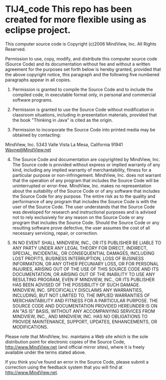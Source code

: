# TIJ4_code This repo has been created for more flexible using as eclipse project.


This computer source code is Copyright (c)2006 MindView, Inc. All Rights Reserved.


Permission to use, copy, modify, and distribute this
computer source code (Source Code) and its documentation
without fee and without a written agreement for the
purposes set forth below is hereby granted, provided that
the above copyright notice, this paragraph and the
following five numbered paragraphs appear in all copies.

1. Permission is granted to compile the Source Code and to
include the compiled code, in executable format only, in
personal and commercial software programs.

2. Permission is granted to use the Source Code without
modification in classroom situations, including in
presentation materials, provided that the book "Thinking in
Java" is cited as the origin.

3. Permission to incorporate the Source Code into printed
media may be obtained by contacting:

MindView, Inc. 5343 Valle Vista La Mesa, California 91941
Wayne@MindView.net

4. The Source Code and documentation are copyrighted by
MindView, Inc. The Source code is provided without express
or implied warranty of any kind, including any implied
warranty of merchantability, fitness for a particular
purpose or non-infringement. MindView, Inc. does not
warrant that the operation of any program that includes the Source Code will be uninterrupted or error-free. MindView,
Inc. makes no representation about the suitability of the
Source Code or of any software that includes the Source
Code for any purpose. The entire risk as to the quality
and performance of any program that includes the Source
Code is with the user of the Source Code. The user
understands that the Source Code was developed for research and instructional purposes and is advised not to rely
exclusively for any reason on the Source Code or any
program that includes the Source Code. Should the Source
Code or any resulting software prove defective, the user
assumes the cost of all necessary servicing, repair, or
correction.

5. IN NO EVENT SHALL MINDVIEW, INC., OR ITS PUBLISHER BE
LIABLE TO ANY PARTY UNDER ANY LEGAL THEORY FOR DIRECT,
INDIRECT, SPECIAL, INCIDENTAL, OR CONSEQUENTIAL DAMAGES,
INCLUDING LOST PROFITS, BUSINESS INTERRUPTION, LOSS OF
BUSINESS INFORMATION, OR ANY OTHER PECUNIARY LOSS, OR FOR
PERSONAL INJURIES, ARISING OUT OF THE USE OF THIS SOURCE
CODE AND ITS DOCUMENTATION, OR ARISING OUT OF THE INABILITY TO USE ANY RESULTING PROGRAM, EVEN IF MINDVIEW, INC., OR
ITS PUBLISHER HAS BEEN ADVISED OF THE POSSIBILITY OF SUCH
DAMAGE. MINDVIEW, INC. SPECIFICALLY DISCLAIMS ANY
WARRANTIES, INCLUDING, BUT NOT LIMITED TO, THE IMPLIED
WARRANTIES OF MERCHANTABILITY AND FITNESS FOR A PARTICULAR
PURPOSE. THE SOURCE CODE AND DOCUMENTATION PROVIDED
HEREUNDER IS ON AN "AS IS" BASIS, WITHOUT ANY ACCOMPANYING
SERVICES FROM MINDVIEW, INC., AND MINDVIEW, INC. HAS NO
OBLIGATIONS TO PROVIDE MAINTENANCE, SUPPORT, UPDATES,
ENHANCEMENTS, OR MODIFICATIONS.

Please note that MindView, Inc. maintains a Web site which
is the sole distribution point for electronic copies of the Source Code, http://www.MindView.net (and official mirror
sites), where it is freely available under the terms stated above.

If you think you've found an error in the Source Code,
please submit a correction using the feedback system that you will find at http://www.MindView.net.
